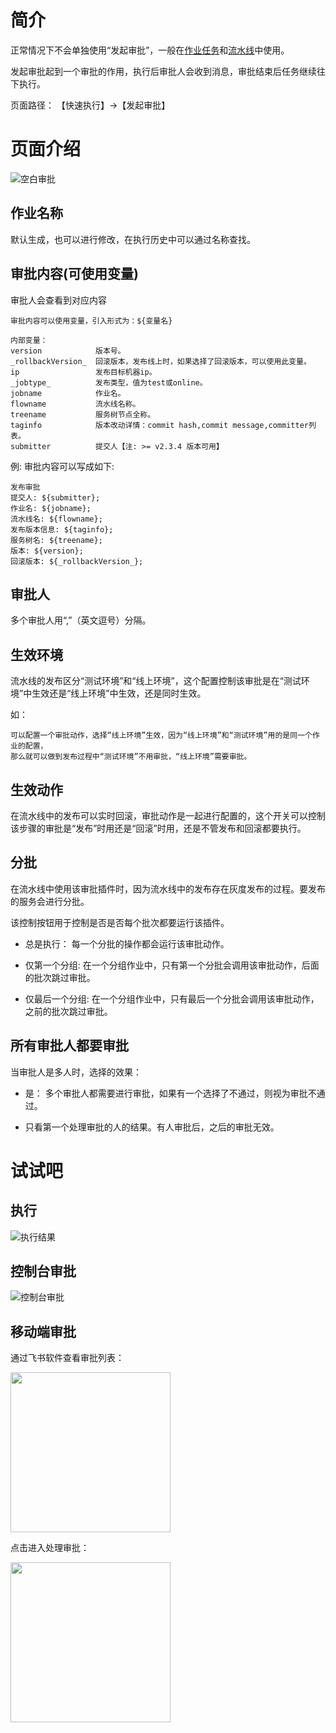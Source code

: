 # 简介

正常情况下不会单独使用“发起审批”，一般在[作业任务](/作业任务/README.md)和[流水线](/流水线/README.md)中使用。

发起审批起到一个审批的作用，执行后审批人会收到消息，审批结束后任务继续往下执行。

页面路径： 【快速执行】->【发起审批】

# 页面介绍

![空白审批](/发起审批/images/空白审批.png)

## 作业名称

默认生成，也可以进行修改，在执行历史中可以通过名称查找。

## 审批内容(可使用变量)

审批人会查看到对应内容
```
审批内容可以使用变量，引入形式为：${变量名}

内部变量：
version            版本号。
_rollbackVersion_  回滚版本，发布线上时，如果选择了回滚版本，可以使用此变量。
ip                 发布目标机器ip。
_jobtype_          发布类型，值为test或online。
jobname            作业名。
flowname           流水线名称。
treename           服务树节点全称。
taginfo            版本改动详情：commit hash,commit message,committer列表。
submitter          提交人【注: >= v2.3.4 版本可用】
```

例:
审批内容可以写成如下:
```
发布审批
提交人: ${submitter};
作业名: ${jobname};
流水线名: ${flowname};
发布版本信息: ${taginfo};
服务树名: ${treename};
版本: ${version};
回滚版本: ${_rollbackVersion_};
```

## 审批人

多个审批人用“,”（英文逗号）分隔。

## 生效环境

流水线的发布区分“测试环境”和“线上环境”，这个配置控制该审批是在“测试环境”中生效还是“线上环境”中生效，还是同时生效。

如：
```
可以配置一个审批动作，选择“线上环境”生效，因为“线上环境”和“测试环境”用的是同一个作业的配置，
那么就可以做到发布过程中“测试环境”不用审批，“线上环境”需要审批。
```
## 生效动作

在流水线中的发布可以实时回滚，审批动作是一起进行配置的，这个开关可以控制该步骤的审批是“发布”时用还是“回滚”时用，还是不管发布和回滚都要执行。

## 分批

在流水线中使用该审批插件时，因为流水线中的发布存在灰度发布的过程。要发布的服务会进行分批。

该控制按钮用于控制是否是否每个批次都要运行该插件。

* 总是执行： 每一个分批的操作都会运行该审批动作。

* 仅第一个分组: 在一个分组作业中，只有第一个分批会调用该审批动作，后面的批次跳过审批。

* 仅最后一个分组: 在一个分组作业中，只有最后一个分批会调用该审批动作，之前的批次跳过审批。

## 所有审批人都要审批

当审批人是多人时，选择的效果：

* 是： 多个审批人都需要进行审批，如果有一个选择了不通过，则视为审批不通过。

* 只看第一个处理审批的人的结果。有人审批后，之后的审批无效。

# 试试吧

## 执行

![执行结果](/发起审批/images/执行结果.png)

## 控制台审批

![控制台审批](/发起审批/images/控制台审批.png)

## 移动端审批

通过飞书软件查看审批列表：

<img src="/发起审批/images/移动端审批列表.jpg" width=256 />

点击进入处理审批：

<img src="/发起审批/images/移动端审批.jpg" width=256 />
